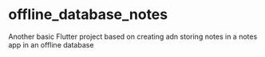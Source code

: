 # offline_database_notes

Another basic Flutter project based on creating adn storing notes in a notes app in an offline database
